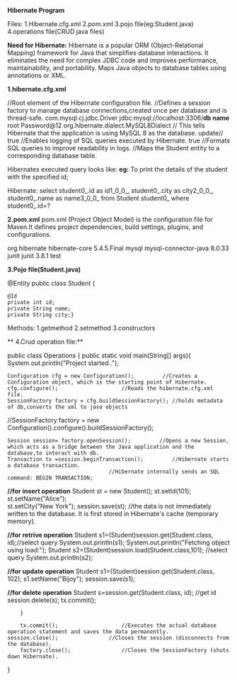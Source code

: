 **Hibernate Program**

Files:
1.Hibernate.cfg.xml
2.pom.xml
3.pojo file(eg:Student.java)
4.operations file(CRUD java files)

**Need for Hibernate:**
Hibernate is a popular ORM (Object-Relational Mapping) framework for Java that simplifies database interactions. It eliminates the need for complex JDBC code and improves performance, maintainability, and portability.
Maps Java objects to database tables using annotations or XML.


**1.hibernate.cfg.xml**

<?xml version="1.0" encoding="UTF-8"?>
<hibernate-configuration>  //Root element of the Hibernate configuration file. 
<session-factory>         //Defines a session factory to manage database connections,created once per database and is thread-safe.
<property name="connection.driver_class">com.mysql.cj.jdbc.Driver</property>
<property name="connection.url">jdbc:mysql://localhost:3306/**db name**</property>
<property name="connection.username">root</property>
<property name="connection.password">Password@12</property>
<property name="dialect">org.hibernate.dialect.MySQL8Dialect</property> // This tells Hibernate that the application is using MySQL 8 as the database.
<property name="hbm2ddl.auto">update</property>//
<property name="show_sql">true</property> //Enables logging of SQL queries executed by Hibernate.
<property name="format_sql">true</property> //Formats SQL queries to improve readability in logs.
<mapping class="com.mphasis.Hibernate.Student"/> //Maps the Student entity to a corresponding database table.
</session-factory>
</hibernate-configuration>


Hibernates executed query looks like:
**eg:**
To print the details of the student with the specified id;

Hibernate: 
    select
        student0_.id as id1_0_0_,
        student0_.city as city2_0_0_,
        student0_.name as name3_0_0_ 
    from
        Student student0_ 
    where
        student0_.id=?


**2.pom.xml**
pom.xml (Project Object Model) is the configuration file for Maven.It defines project dependencies, build settings, plugins, and configurations.

<dependencies>
	<!-- https://mvnrepository.com/artifact/org.hibernate/hibernate-core -->
	
<dependency>
    <groupId>org.hibernate</groupId>
    <artifactId>hibernate-core</artifactId>
    <version>5.4.5.Final</version>
</dependency>

 <dependency>
      <groupId>mysql</groupId>
      <artifactId>mysql-connector-java</artifactId>
      <version>8.0.33</version>
 </dependency>
 
<dependency>
      <groupId>junit</groupId>
      <artifactId>junit</artifactId>
      <version>3.8.1</version>
      <scope>test</scope>
</dependency>
</dependencies>



**3.Pojo file(Student.java)**

@Entity
public class Student {

	@Id
	private int id;
	private String name;
	private String city;}
 
Methods:
 1.getmethod
 2.setmethod
 3.constructors


 ** 4.Crud operation file:**

public class Operations {
	public static void main(String[] args){
	System.out.println("Project started..");

	Configuration cfg = new Configuration(); 		 //Creates a Configuration object, which is the starting point of Hibernate.
	cfg.configure();					//Reads the hibernate.cfg.xml file.
	SessionFactory factory = cfg.buildSessionFactory();	//holds metadata of db,converts the xml to java objects
 
//SessionFactory factory = new Configuration().configure().buildSessionFactory();

	Session session= factory.openSession();			//Opens a new Session, which acts as a bridge between the Java application and the database,to interact with db.
	Transaction tx =session.beginTransaction(); 		//Hibernate starts a database transaction.
									//Hibernate internally sends an SQL command: BEGIN TRANSACTION;
**//for insert operation**
        Student st = new Student();
	st.setId(101);        
	st.setName("Alice");   
	st.setCity("New York"); 
	session.save(st);				//the data is not immediately written to the database. It is first stored in Hibernate's cache (temporary memory).
 
**//for retrive operation**
 	 Student s1=(Student)session.get(Student.class, id);//select query
	 System.out.println(s1);
	 System.out.println("Fetching object using load:");
	 Student s2=(Student)session.load(Student.class,101); //select query
	 System.out.println(s2);

**//for update operation**
	Student s1=(Student)session.get(Student.class, 102); 
        s1.setName("Bijoy");
        session.save(s1); 

 **//for delete operation**
 	Student s=session.get(Student.class, id); //get id
        session.delete(s); 
        tx.commit(); 
        				
        }

        tx.commit();					//Executes the actual database operation statement and saves the data permanently.
	session.close();				//Closes the session (disconnects from the database).
        factory.close();				//Closes the SessionFactory (shuts down Hibernate).
}
 

